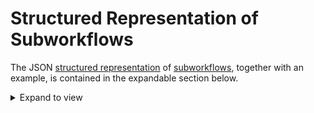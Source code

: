 # Structured Representation of Subworkflows

The JSON [structured representation](../../data-structured/overview.md) of [subworkflows](../components/subworkflows.md), together with an example, is contained in the expandable section below.

<details markdown="1">
  <summary>
     Expand to view
  </summary> 

```json tab="Schema" 
{!schema/workflow/subworkflow.json!}
```

```json tab="Example" 
{!example/workflow/subworkflow.json!}
```

</details>
